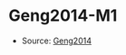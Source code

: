 <a name="material" />

# Geng2014-M1
<script type="application/ld+json">
  {
    "@context": "https://schema.org/",
    "@type": "ChemicalSubstance",
    "http://purl.org/dc/terms/conformsTo":
      {
        "@type": "CreativeWork",
        "@id": "https://bioschemas.org/profiles/ChemicalSubstance/0.4-RELEASE/"
      },
    "@id": "https://egonw.github.io/nanowiki/nanowiki437.html#material",
    "name": "Geng2014-M1",
    "sameAs": "http://127.0.0.1/mediawiki/index.php/Special:URIResolver/Geng2014-2DM1"
  }
</script>


* Source: [Geng2014](http://127.0.0.1/mediawiki/index.php/Special:URIResolver/Geng2014)

